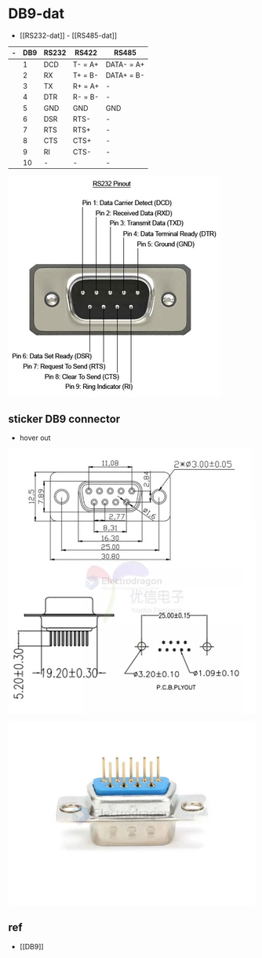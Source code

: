 
# DB9-dat

- [[RS232-dat]] - [[RS485-dat]]

| -   | DB9 | RS232 | RS422   | RS485      |
| --- | --- | ----- | ------- | ---------- |
|     | 1   | DCD   | T- = A+ | DATA- = A+ |
|     | 2   | RX    | T+ = B- | DATA+ = B- |
|     | 3   | TX    | R+ = A+ | -          |
|     | 4   | DTR   | R- = B- | -          |
|     | 5   | GND   | GND     | GND        |
|     | 6   | DSR   | RTS-    | -          |
|     | 7   | RTS   | RTS+    | -          |
|     | 8   | CTS   | CTS+    | -          |
|     | 9   | RI    | CTS-    | -          |
|     | 10  | -     | -       | -          |

![](21-42-14-27-03-2023.png)


## sticker DB9 connector 

- hover out 

![](2024-08-09-16-16-19.png)

![](2024-08-09-16-21-14.png)





## ref 

- [[DB9]]